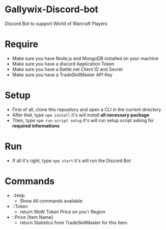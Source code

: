 # Gallywix-Discord-bot
Discord Bot to support World of Warcraft Players

# Require
- Make sure you have Node.js and MongoDB installed on your machine
- Make sure you have a discord Application Token
- Make sure you have a Battle.net Client ID and Secret
- Make sure you have a TradeSkillMaster API Key

# Setup
- First of all, clone this repository and open a CLI in the current directory
- After that, type ```npm install``` it's will install **all necessary package**
- Then, type ```npm run-script setup``` it's will run setup script asking for **required informations**

# Run
- If all it's right, type ```npm start``` it's will run the Discord Bot

# Commands
- ::Help
  - Show All commands available
- ::Token
  - return WoW Token Price on you'r Region
- ::Price [Item Name]
  - return Statistics from TradeSkillMaster for this Item.
